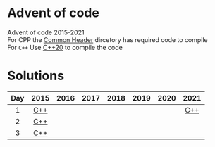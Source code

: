 # Advent of code

Advent of code 2015-2021  
For CPP the [Common Header](/Cpp/common_header) dircetory has required code to compile  
For `C++` Use [C++20](https://en.cppreference.com/w/cpp/20) to compile the code

# Solutions
| Day | 2015 | 2016 | 2017 | 2018 | 2019 | 2020 | 2021 |
| :--: | :--: | :--: | :--: | :--: | :--: | :--: | :--:
| 1 | [C++](/Cpp/2015/day1.cpp) | | | | | | [C++](/Cpp/2021/day1.cpp)
| 2 | [C++](/Cpp/2015/day2.cpp) |
| 3 | [C++](/Cpp/2015/day3.cpp) |
